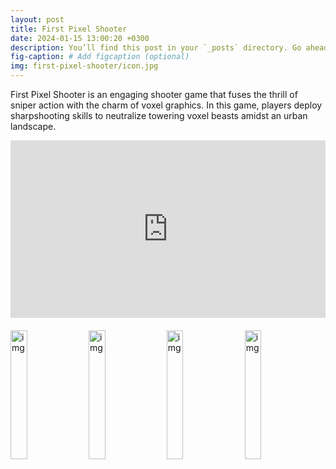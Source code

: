 ```yaml
---
layout: post
title: First Pixel Shooter
date: 2024-01-15 13:00:20 +0300
description: You’ll find this post in your `_posts` directory. Go ahead and edit it and re-build the site to see your changes. # Add post description (optional)
fig-caption: # Add figcaption (optional)
img: first-pixel-shooter/icon.jpg
---
```

<!-- Game description -->
First Pixel Shooter is an engaging shooter game that fuses the thrill of sniper action with the charm of voxel graphics. In this game, players deploy sharpshooting skills to neutralize towering voxel beasts amidst an urban landscape.

<!-- Youtube Videos -->
<div style="position: relative; padding-bottom: 56.25%; height: 0; overflow: hidden; margin-bottom: 20px;">
  <iframe style="position: absolute; top: 0; left: 0; width: 100%; height: 100%;" src="https://www.youtube.com/embed/mFkyXquixns" frameborder="0" allow="accelerometer; autoplay; clipboard-write; encrypted-media; gyroscope; picture-in-picture" allowfullscreen></iframe>
</div>

<!-- Game Images -->
<div>
    <img src="{{ '/assets/img/first-pixel-shooter/images/1.jpg' | prepend: site.baseurl }}" alt="img" style="width: 23%; margin-right: 1%; height: auto;">
    <img src="{{ '/assets/img/first-pixel-shooter/images/5.jpg' | prepend: site.baseurl }}" alt="img" style="width: 23%; margin-right: 1%; height: auto;">
    <img src="{{ '/assets/img/first-pixel-shooter/images/6.jpg' | prepend: site.baseurl }}" alt="img" style="width: 23%; margin-right: 1%; height: auto;">
    <img src="{{ '/assets/img/first-pixel-shooter/images/9.jpg' | prepend: site.baseurl }}" alt="img" style="width: 23%; margin-right: 1%; height: auto;">
</div>
